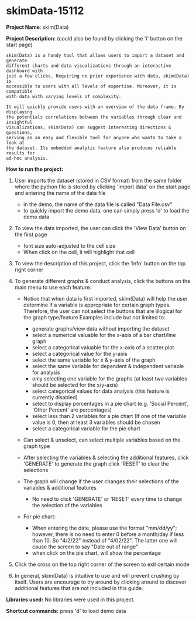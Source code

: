 # skimData-15112

**Project Name**: skim(Data)

**Project Description**: (could also be found by clicking the 'i' button on the start page)

    skim(Data) is a handy tool that allows users to import a dataset and generate 
    different charts and data visualizations through an interactive dashboard with 
    just a few clicks. Requiring no prior experience with data, skim(Data) is 
    accessible to users with all levels of expertise. Moreover, it is compatible 
    with data with varying levels of complexity. 

    It will quickly provide users with an overview of the data frame. By displaying 
    the potentials correlations between the variables through clear and insightful 
    visualizations, skim(Data) can suggest interesting directions & questions, 
    serving as an easy and flexible tool for anyone who wants to take a look at 
    the dataset. Its embedded analytic feature also produces reliable results for 
    ad-hoc analysis.

**How to run the project:**

1. User imports the dataset (stored in CSV format) from the same folder where the python file is stored by clicking 'import data' on the start page and entering the name of the data file
	- in the demo, the name of the data file is called "Data File.csv"
	- to quickly import the demo data, one can simply press 'd' to load the demo data 

2. To view the data imported, the user can click the 'View Data' button on the first page
	- font size auto-adjusted to the cell size
	- When click on the cell, it will highlight that cell

3. To view the description of this project, click the 'info' button on the top right corner

4. To generate different graphs & conduct analysis, click the buttons on the main menu to use each feature:
	- Notice that when data is first imported, skim(Data) will help the user determine if a variable
	is appropriate for certain graph types. Therefore, the user can not select the buttons that
	are illogical for the graph type/feature
	Examples include but not limited to:
		- generate graphs/view data without importing the dataset
		- select a numerical valuable for the x-axis of a bar chart/line graph
		- select a categorical valuable for the x-axis of a scatter plot
		- select a categorical value for the y-axis
		- select the same variable for x & y-axis of the graph
		- select the same variable for dependent & independent variable for analysis
		- only selecting one variable for the graphs (at least two variables should be selected 
		for the x/y-axis)
		- select categorical values for data analysis (this feature is currently disabled)
		- select to display percentages in a pie chart (e.g. 'Social Percent', 'Other Percent'
		are percentages)
		- select less than 2 variables for a pie chart (If one of the variable value is 0, then at
		least 3 variables should be chosen
		- select a categorical variable for the pie chart

	- Can select & unselect, can select multiple variables based on the graph type

	- After selecting the variables & selecting the additional features, 
		click 'GENERATE' to generate the graph
		click 'RESET' to clear the selections 

	- The graph will change if the user changes their selections of the variables & additional features
		- No need to click 'GENERATE' or 'RESET' every time to change the selection of the variables

	- For pie chart:
		- When entering the date, please use the format "mm/dd/yy"; however, there is no need to
		enter 0 before a month/day if less than 10. So "4/2/22" instead of "4/02/22". The latter
		one will cause the screen to say "Date out of range"
		- when click on the pie chart, will show the percentage
	
5. Click the cross on the top right corner of the screen to exit certain mode

6. In general, skim(Data) is intuitive to use and will prevent crushing by itself. Users are encourage to 
try around by clicking around to discover additional features that are not included in this guide.



**Libraries used:** No libraries were used in this project.

**Shortcut commands:** press 'd' to load demo data
